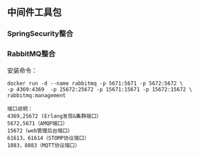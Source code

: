 ## 中间件工具包

### SpringSecurity整合






### RabbitMQ整合
安装命令：
```
docker run -d --name rabbitmq -p 5671:5671 -p 5672:5672 \
-p 4369:4369  -p 25672:25672 -p 15671:15671 -p 15672:15672 \
rabbitmq:management

```
```
端口说明：
4369,25672 (Erlang发现&集群端口）
5672,5671（AMQP端口）
15672（web管理后台端口）
61613，61614（STOMP协议端口）
1883，8883（MQTT协议端口）
```


